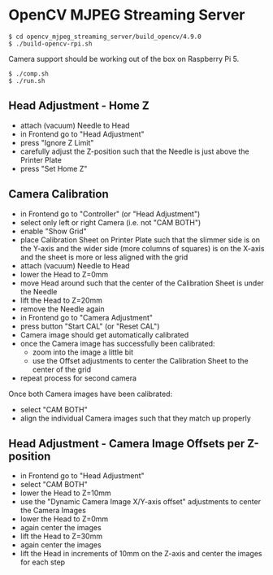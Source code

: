 # OpenCV MJPEG Streaming Server

```
$ cd opencv_mjpeg_streaming_server/build_opencv/4.9.0
$ ./build-opencv-rpi.sh
```

Camera support should be working out of the box on Raspberry Pi 5.

```
$ ./comp.sh
$ ./run.sh
```

## Head Adjustment - Home Z

- attach (vacuum) Needle to Head
- in Frontend go to "Head Adjustment"
- press "Ignore Z Limit"
- carefully adjust the Z-position such that the Needle is just above the Printer Plate
- press "Set Home Z"

## Camera Calibration

- in Frontend go to "Controller" (or "Head Adjustment")
- select only left or right Camera (i.e. not "CAM BOTH")
- enable "Show Grid"
- place Calibration Sheet on Printer Plate such that the slimmer side is on the Y-axis
	and the wider side (more columns of squares) is on the X-axis
	and the sheet is more or less aligned with the grid
- attach (vacuum) Needle to Head
- lower the Head to Z=0mm
- move Head around such that the center of the Calibration Sheet is under
	the Needle
- lift the Head to Z=20mm
- remove the Needle again
- in Frontend go to "Camera Adjustment"
- press button "Start CAL" (or "Reset CAL")
- Camera image should get automatically calibrated
- once the Camera image has successfully been calibrated:
	- zoom into the image a little bit
	- use the Offset adjustments to center the Calibration Sheet to the center of the grid
- repeat process for second camera

Once both Camera images have been calibrated:

- select "CAM BOTH"
- align the individual Camera images such that they match up properly

## Head Adjustment - Camera Image Offsets per Z-position

- in Frontend go to "Head Adjustment"
- select "CAM BOTH"
- lower the Head to Z=10mm
- use the "Dynamic Camera Image X/Y-axis offset" adjustments to center the Camera Images
- lower the Head to Z=0mm
- again center the images
- lift the Head to Z=30mm
- again center the images
- lift the Head in increments of 10mm on the Z-axis and center the images for each step
